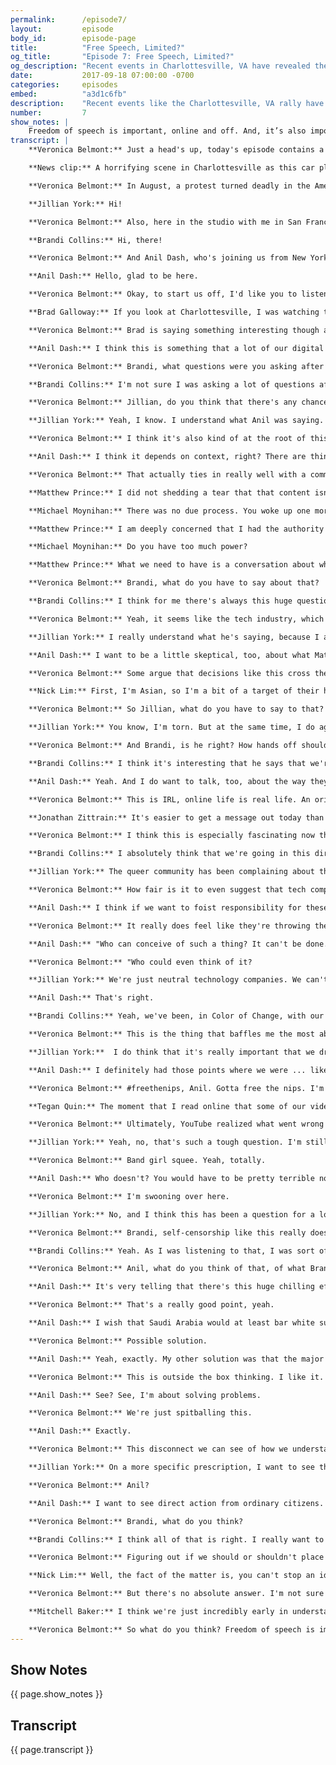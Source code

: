 ```yaml
---
permalink:      /episode7/
layout:         episode
body_id:        episode-page
title:          "Free Speech, Limited?"
og_title:       "Episode 7: Free Speech, Limited?"
og_description: "Recent events in Charlottesville, VA have revealed the role the Internet plays in IRL threats and violence. Should tech companies regulate who says what on the Internet?"
date:           2017-09-18 07:00:00 -0700
categories:     episodes
embed:          "a3d1c6fb"
description:    "Recent events like the Charlottesville, VA rally have revealed the Internet’s role in helping spread IRL threats and violence. Leaders in the tech world have represented varying positions on both protecting free speech and also reducing hate speech online. Should tech companies regulate who says what on the Internet?"
number:         7
show_notes: |
    Freedom of speech is important, online and off. And, it’s also important that free speech not infringe on the freedom of others. Tell us: [what can regular internet citizens do to address this issue](http://blog.mozilla.org/internetcitizen/2017/09/18/accelerate-change/?source=shownotes)? How can we all accelerate the pace of change for a more free, civil and healthy Internet?
transcript: |
    **Veronica Belmont:** Just a head's up, today's episode contains a word or two some people may find offensive. This is IRL, Online Life is Real Life, an original podcast from Mozilla. I'm Veronica Belmont.

    **News clip:** A horrifying scene in Charlottesville as this car plowed into a crowd of people. The driver, then, backing up and witnesses say, "Dragging at least one person." Unite the Right organizers.

    **Veronica Belmont:** In August, a protest turned deadly in the American town of Charlottesville, Virginia. After organizing online, a large group of torch-wielding white supremacists descended on the town to protest a removal of a Confederate statue. They had assembled lawfully. They had every right to be there, and to express their opinion, and so did a large group of counter-protesters. Things got ugly, and in the end a woman named Heather Heyer was dead. Hit by a car. Driven by one of the racist protestors. Laws that govern free expression differ depending on what country you live in. In the United States, freedom of speech is considered a fundamental virtue of democracy. There's a reluctance to restrict a person's right to say what's on their mind, and yet there's also a belief that free speech should not infringe on the freedom of others. After Charlottesville, this tension manifested itself online, and with the Neo-Nazis website, the Daily Stormer, in particular. The site was accused of further inciting or encouraging violence. It was all too much for a group of tech companies, including GoDaddy, Google, and Cloudflare. They pulled their services, and, just like that, the Daily Stormer was offline, exiled to the dark web. Some will say this is an act of common decency, but it also brings up an important question: when large companies own the publication platforms and the plumbing that makes the internet accessible to all of us, should they have the power to control our right to speak? That's what today's episode is exploring. I have three guests joining me for this conversation. There's Jillian York. She's with the Electronic Frontier Foundation and runs the website, onlinecensorship.org. She's in Berlin, Germany. Hi, Jillian.

    **Jillian York:** Hi!

    **Veronica Belmont:** Also, here in the studio with me in San Francisco is Brandi Collins. She's a Senior Campaign Director with Color of Change, an online racial justice organization. Hi, Brandi.

    **Brandi Collins:** Hi, there!

    **Veronica Belmont:** And Anil Dash, who's joining us from New York. He's a tech entrepreneur and CEO of Fog Creek Software. Hi Anil!

    **Anil Dash:** Hello, glad to be here.

    **Veronica Belmont:** Okay, to start us off, I'd like you to listen to someone who watched the Charlottesville news footage from a perspective very different from ours. His name is Brad Galloway. When Brad was younger, he was part of a skinhead street gang. Here's what he said he noticed most about the alt-Right protesters.

    **Brad Galloway:** If you look at Charlottesville, I was watching the faces of the people that were in person offline at the rally. You can see the ones that are really, really involved, and there's a lot of confused faces I noticed, too, there. I would say those are maybe some guys that were online, noticing the advertisements for this rally, and they agreed online to say, "Yeah, yeah! That's a great idea! We should do that." Then, all of a sudden, they're actually there in person going, "Whoa! This is different than online." Right?

    **Veronica Belmont:** Brad is saying something interesting though about how online and offline hate intersects. Any all, how do you react to what Brad's saying here about people having to confront the reality of what they're saying offline, online?

    **Anil Dash:** I think this is something that a lot of our digital platforms have built into them is that they distance us from the humanity that people we're talking to, talking about. I think there is a point, hopefully not usually as dramatic as being a white supremacists, where a lot of people feel, "Oh, this thing I say online isn't real; doesn't count." It's sort of a game. I do think there are a lot of circumstances, where, as soon as things get personal, immediate, human, face-to-face, decent people, who may only made a mistake instead of committing to being their worst selves, may confront that and have a reckoning with it. I think we've all had minor versions of that. I mean, I've had whatever the usual back-and-forth online debate with somebody on social media, and I'd say, "Why don't you give me a call?" And I'd put my phone number out there. All of a sudden, get a very, very different tone. I think we're seeing a version of that here.

    **Veronica Belmont:** Brandi, what questions were you asking after Charlottesville?

    **Brandi Collins:** I'm not sure I was asking a lot of questions after Charlottesville. I think I was demanding a lot of answers because this isn't something that's been unpredictable, right? I think things that came out afterward showed that there were actually online discussions that were being had anticipating violence in Charlottesville. So, this is not just out of the blue and people were like, "Hey, you know what? I think I'll take in a nice Confederate flag rally, and not expect anything to go down." This is a part of a continued violence that we've seen throughout our history and particularly has been ramped up in recent months and years.

    **Veronica Belmont:** Jillian, do you think that there's any chance that some of these protestors realized that they're online hate speech had consequences beyond maybe what they'd considered?

    **Jillian York:** Yeah, I know. I understand what Anil was saying. That I really understand that idea of being a different person offline than you are online, but a lot of people do come out with stuff. I do it all the time. Say stuff on Twitter that I probably wouldn't have the guts to say in person. I mean, of course, I think we have to separate that problem from the actual issue of ideology here, which is really the root of this.

    **Veronica Belmont:** I think it's also kind of at the root of this whole conversation of the difference between hate speech and free speech, and Anil, I know that's not super well defined. Where's your line?

    **Anil Dash:** I think it depends on context, right? There are things that are legal to say. But, specifically, almost all this speech happens on commercial platforms. Right? They've already gone well past simply saying, "Everything that's legal is allowed on our platforms." They're many, many things that are legal that they don't allow. They've built technologies to constrain speech for business reasons. Now, the question is what they consider worthy of their protection as a business versus not? That's declaration of the values of those companies. It's as simple as that! If they say ... And to the point about free speech, the organizers of a lot of these white nationalist rallies and white supremacists' rallies very deliberately and explicitly talk about how they want to use the rhetoric of free speech as a tactic for getting their message out there. That's something that we should be mindful of is this is what they see as an exploitable value of ours that they can use to grow their base, grow the amount of people sending them money, grow their events. What I think is we haven't really, really reckon with the fact that it's used as a tool for advancing causes that all of us would agree are destructive.

    **Veronica Belmont:** That actually ties in really well with a comment from Matthew Prince, who's the CEO of Cloud Flare. Cloudflare is a service that protects websites from hackers. Vice Magazine actually interviewed him about his decision to kick Daily Stormer off of their service. He admits that his decision was arbitrary, but, well, let's take a listen with what he said to Vice's Managing Editor, Michael Moynihan.

    **Matthew Prince:** I did not shedding a tear that that content isn't online anymore, but one of my fellow employees came up to me the day that we talked, took it offline and said, "Hey, is this the day the internet dies?"

    **Michael Moynihan:** There was no due process. You woke up one morning and you said, " This is bad, and I'm going to do something about it."

    **Matthew Prince:** I am deeply concerned that I had the authority and the power to wake up one morning and say, "You know what? I'm done. These guys! I'm sick of this! Fuck ‘em!" They're off the internet.

    **Michael Moynihan:** Do you have too much power?

    **Matthew Prince:** What we need to have is a conversation about where is it the right place for tech companies to be regulating the internet?

    **Veronica Belmont:** Brandi, what do you have to say about that?

    **Brandi Collins:** I think for me there's always this huge question that the role of Silicon Valley in the climate that we're seeing right now. I think Anil completely nailed it on the head when he said that when it comes to white nationalism or domestic terrorism, there seems to be a lot more allowed than when it comes to other spaces. For a long time, Silicon Valley has been super hesitant to actually do anything. We had been having hard conversations with these platforms for months before Charlottesville around some of the things that we were seeing online, and the internet world that's being created, which, in theory, the internet is supposed to be this really global place where anything is possible. Yet, what we see in the way that the bits and bytes and algorithms are developed is that it's actually creating more siloed, more radicalized spaces that are then bleeding offline and having these deep consequences. I think what you hear him, I think, going through is like Silicon Valley is now waking up to "Oh! We do have a role to play here." But, what is that role? I think is one that they still seemed to be struggling with.

    **Veronica Belmont:** Yeah, it seems like the tech industry, which I am a part of. We've created these platforms, yet we don't fully understand the repercussions of the rules we make around those platforms. Jillian, it sounds like he admits here that his decision creates a problem, but he still stands by what he did. How much of a problem is it really?

    **Jillian York:** I really understand what he's saying, because I also didn't have any sympathy. I mean, I'm in Germany, the word that describes best what I experienced that day was schottenslata. I wasn't upset at all to see these platforms kicked off, and yet I'm a free speech advocate, this is my job. I think what's really interesting is that we're seeing this conversation coming up around the issue because these whites supremacists got censored. Last year Twitter kicked off more than 200,000 accounts that were allegedly supporting terrorism, with no transparency around what that was, about who those people were, what exactly they were saying. You know, and I've seen people have their accounts removed for, put it ... I'm doing air quotes right now, for supporting terrorism, when what they were actually doing was mocking terrorism, or engaging in counter-speech. And so for me, really what Matthew raises there, I agree with. The question is okay, if we are to agree that companies have to do this, and you know it is their bottom line. They're corporations, they have the right to regulate speech as they see fit as it stands right now. We need to be putting processes in place so that users have the right to appeal, so that companies are transparent about who exactly they're taking down.

    **Anil Dash:** I want to be a little skeptical, too, about what Matthew said. Because I run a software company, we host content on our platforms, I've run social media platforms and used CloudSearch, their product. And there's a couple things that come out of this. One is all of a sudden he's saying "We have so much power, how do we deal with this power? What's our transparent process, what do we do about this?" This has been true from day one of that company's existence, right? And I say this as a customer and somebody that likes their services. They have always had that power. And the question is why they didn't reckon with it before. But I think in Silicon Valley they've been fighting really, really hard for decades now, to take powers that were formerly things we advocated to regulation, to policy, to governance, and put it in their ball court, and say "We control this. We control this at the software layer, at the technology layer, and we don't want to have regulators or policymakers be in charge of this, even though they have the mature process that's been around for, in some cases, centuries." And as soon as it gets hard, and tricky, and they're being held accountable, they're like "Whoa, whoa, whoa, let's put this back in the courts and back with the lawmakers, and all of a sudden we don't want to be in charge of this stuff." And then, as soon as it gets challenging to moderate, regulate, oversee, engage, be literate enough in these issues, they're like "Well, we can't afford to do that, we want the public to pay for doing that." It's like, well you made all the money off of us, some of that should go towards having to deal with the repercussions.

    **Veronica Belmont:** Some argue that decisions like this cross the line. That it's not a company's business to decide what is and isn't allowed to be said or done on their platforms or by using their services. I want you to hear this clip from Nick Lim. He's the CEO of Bit Mitigate, and they're actually a lot like CloudFlare. We talked to Nick about why he made the decision to offer their services to Daily Stormer after all of this went down.

    **Nick Lim:** First, I'm Asian, so I'm a bit of a target of their hate speech, so I think it's clear to see that I definitely don't agree with it. I think it's a stupid idea. But frankly, it's not my place to decide for all people, and I just service technological infrastructure to provide free speech for all people, as long as it's legal. I think that if I weren't have to upset though, I think this has been real concerning, because it would have been a significant point in history where the corporations have really dictated the course of content and communications on the internet.

    **Veronica Belmont:** So Jillian, what do you have to say to that? Does this count under free speech in your mind?

    **Jillian York:** You know, I'm torn. But at the same time, I do agree with his point, that I don't want these unelected, undemocratic companies making these decisions. But when we're talking about Facebook and Twitter, I mean, look at these companies. They have very little diversity within them. We're talking about companies that have less than 25% women at them, and then when you break that down through different races and whatnot, there's really not a lot of diversity in Silicon Valley in the first place. And you've got these people making decisions, not just for Americans but then for the rest of the world as well, and then exporting those rules. And so just to throw a non-hate speech example in there, you know, Facebook for a long time has said "Men are okay topless, women are not." You know, and that's a decision that to me is very American, and very male, frankly. It's not a decision that I'm comfortable with, and not a decision that most Europeans I talk to about this are comfortable with. And so they're exporting their values, and I think that that kind of shows through in this. So no, I mean, I don't want companies to be making these decisions. I don't want private actors who are unaccountable to me making those kinds of decisions about speech.

    **Veronica Belmont:** And Brandi, is he right? How hands off should technology companies be on these issues of free speech?

    **Brandi Collins:** I think it's interesting that he says that we're at this critical juncture, because I think we've flown past that. Corporations are already making decision around what type of content gets put in front of us. And as he was talking, I was thinking about this quick example. So I have three computers. One for work, one for personal, and then one that's sort of for work, but that I use to look at hate groups, basically. And so I kind of did this experiment for myself, like what if the machine thinks I'm a white male with maybe white nationalist leanings, what kind of internet experience do I have? And I've got to tell you, it's a radically different experience than the one that I have on my regular computer. The type of content that's put in front of me, the sort of ads that I get for guns, the different news stories that look to reinforce this ideology. It's like set in front of me. It's created this world where there's not even an opportunity to see the other side of that.

    **Anil Dash:** Yeah. And I do want to talk, too, about the way they sort of talk out of both sides of their mouth. I think Nick Lim is a perfect example of this, where his first reaction to the fact that he was hosting the Daily Stormer, or as he said, these are quotes, he found it really entertaining, and that it got publicity for his company, and the thing to keep in mind is he offered to host the Daily Stormer for these white supremacists after they were kicked off of other services. So their credential was they were too extreme and had incited too much violence for other services in Silicon Valley to find them acceptable, and that was why he took them in. We talk around it, because we can, to the earlier point, fall back on the rhetoric of free speech, and fall back on well, I want to make sure that I'm not the one that's the arbiter. Well, the arbiter is the person who takes them in and gives them shelter, right? When I used to host other kinds of content, I came close to that myself. Like gosh, who am I to say what's good, what's bad, what's right, what's wrong? And the truth is we all are. We all set our boundaries, we all are accountable and responsible for what we do. And certainly to seek out the worst of the worst and say "I want to give you sanctuary," is to subsidize them. And that has a higher bar. That has an element of accountability and culpability that we treat as equivalent of "I didn't know this was here, and nobody had flagged it and nobody reported it." Which is a very different circumstance.

    **Veronica Belmont:** This is IRL, online life is real life. An original podcast from Mozilla. I'm Veronica Belmont. I wanted to jump back a little bit into this idea of corporate spaces on the web as platforms for our speech. And we talked to internet law professor and writer, Jonathan Zittrain for his perspective on this, but he thinks it’s more of an issue of whether or not what you have to say will actually be heard by anyone.

    **Jonathan Zittrain:** It's easier to get a message out today than it's ever been in the course of humanity. Think Facebook, or Twitter, or Medium.com, but often these platforms are also in the business of steering people who want to get the content, to point them in one direction or another. You're free to post a note on Facebook, but it might well be a tree that falls in a forest, that no one hears. If Facebook should choose to promote that in other people's feeds, or Twitter chooses to make a tweet something that appears high up in people's Twitter stream, that can direct a ton of attention, and that then, without any influence by a government, suggests the kind of power that just a few platform hosts might have in steering people to some content over others. And that's harder to describe as outright censorship or even blocking of speech, not only because there's not maybe a government involved in this instance, but because nothing's being cut off, it's just what's being emphasized that of course by its nature will de-emphasize everything else. And these are the kinds of battles that have been fought before, but with smaller stakes and over a more distributed media environment. And that's something we have yet to really contend with.

    **Veronica Belmont:** I think this is especially fascinating now that Brandi, you discussed how you went online as a completely different person and experienced almost a completely different internet, just by the information you were putting out there into the world. So how much do you think this could be a bigger problem? That as social platforms keep maturing and keep deciding what content deserves more attention, that the free expression of smaller groups and marginalized individuals gets buried under the weight of everything else.

    **Brandi Collins:** I absolutely think that we're going in this direction, and added to that, the ability to pay more to get more exposure, more and more you see this become less what this platform was intended to be, and more and more are becoming a place for the elite.

    **Jillian York:** The queer community has been complaining about this for a long time. Facebook doesn't necessarily understand the difference between the uses of reclaimed words versus the use of slurs. And so, they have responded to this, but there was sort of a systematic takedown of posts that contained the word "dyke." Several of the people that I spoke to who experienced this said that the post that they had put out there that was taken down had maybe 100 people who had access to it. They were friends only. They didn't supposed that anyone within their friend group had reported it, and so their suspicion, and again, not confirmed, but their suspicion was that that was in some way algorithmic.

    **Veronica Belmont:** How fair is it to even suggest that tech companies have to bear this responsibility of protecting free speech at all costs? Aren't these companies allowed to make money and grow based on their own missions and values? I mean, there's this bottom line that they have to look out for. Anil, what do you think?

    **Anil Dash:** I think if we want to foist responsibility for these things onto anyone, it should probably be organizations that are among the wealthiest and most powerful institutions that have ever existed in history. Fortunately, that describes Facebook and Google and Apple and all these other companies, so it isn't unfair to ask these incredibly wealthy companies to do a little bit more. The problem is, they've never even been asked. I think there's this interesting thing where the same company, the same people who say, "We can put a self-driving car on the moon and we can build any technology you can imagine," as soon as you talk to them about, "Well, can you make a community where people aren't openly hostile towards one another and the voices of the marginalized aren't squashed down?" And they're like, "Wow, that's science fiction. That seems too hard for me."

    **Veronica Belmont:** It really does feel like they're throwing their hands up in the air and going, "No, this is beyond us. This is impossible."

    **Anil Dash:** "Who can conceive of such a thing? It can't be done."

    **Veronica Belmont:** "Who could even think of it?

    **Jillian York:** We're just neutral technology companies. We can't do anything about it."

    **Anil Dash:** That's right.

    **Brandi Collins:** Yeah, we've been, in Color of Change, with our partners at Center for Media Justice, and some of us and others in conversations with Facebook well over two years around bullying in their community. I think our first entry point was that some smaller groups we were working with. There were hate groups on Facebook that were posting the information of people and where they work and where they live, and people were showing up with guns. Again, this stuff has been happening for a while, and the whole time, it's been resistance around that and always the onus on us to figure it out, instead of on these billion-dollar companies to get it right.

    **Veronica Belmont:** This is the thing that baffles me the most about the free speech argument, and Jillian, maybe you can help me with this, because I'm a podcaster. I don't know, but tell me where I'm right and where I'm wrong here. But that free speech kind of ends when you incite violence against a person or a group.

    **Jillian York:**  I do think that it's really important that we draw the line between what is incitement and what is hate speech, and I think that hate speech is a much trickier subject. What is just hateful speech, speech that is nasty but doesn't necessarily have those kinds of consequences? Speech that hurts feelings, sure, but doesn't have the same kind of violent consequences, and then speech that is actually dangerous, speech that can call for genocide, speech that can call for violence against individuals. But unfortunately, what's happened, in Silicon Valley, at least, is that they've kind of put all of this stuff under the bucket of hate speech, and then they're trying to grapple with all of these different things. They're trying to enforce rules that they don't even have to have in the first place. But then when it comes to the really, really serious stuff that has consequences, that's when they seem to throw their hands up the most, and I'm baffled by it, honestly.

    **Anil Dash:** I definitely had those points where we were ... like Facebook. "Oh, we have to take down these people's profiles pictures because they're showing breastfeeding, and that's an issue." And then on the same platform, we had people who were self-avowed Nazis and really towing the line about what they were doing to threaten people. And we've got, "Gosh, well, that's just free speech." I mean, I was not senior enough to actually have authority over it, but I was amenable to those arguments. After a while, it started to feel like, "Am I nuts here? This seems totally backwards. I don't care about somebody showing a picture of breastfeeding, and I care a lot about somebody threatening someone's life over their identity." What I realized later was, the primary consideration was really stuff like advertising. Most of the large networks are ad-supported. The advertisers have these rules around what they'll show. The thing that we often forget is, a lot of the most hateful, hurtful groups, the most threatening groups online, are very, very sophisticated. They know how the networks work. They understand the boundaries of things like advertisers' [inaudible 00:24:38], so they'll flag their stuff as, "Don't put ads on this," and, "This is adult content," or, "It's private," or whatever. And then as far as the hosting companies, the platforms, are concerned, they're like, "Oh, okay. Well, then we don't need to censor that. We don't need to worry about that because it's not gonna affect our ad dollars." Meanwhile, the other people who are sharing pictures of their kids or something, and they happen to be breastfeeding in it, they want to be out there and they want to be sharing their content with their friends. They want to be discoverable to the world, and all of a sudden they're the ones where the advertisers are freaked out or ostensibly would be, because the algorithm is the thing detecting, "Is this the sort of thing an advertiser might take offense to?"

    **Veronica Belmont:** #freethenips, Anil. Gotta free the nips. I'm Veronica Belmont, and this is IRL, a podcast from Mozilla. I'm changing pace a little bit here, and we touched on it a little bit earlier. It's a question about how the technologies we've created can accidentally block free speech without even meaning to, and I think Jillian brought it up especially with the LGBTQ community. One example, of course, is when YouTube introduced parental controls to its service a few years ago. They meant well, as so many companies do, but in the process a bunch of content ended up being accidentally restricted. Tegan Quin from the rock group Tegan and Sara found that some of their music videos had actually been completely blocked, and we asked her about it.

    **Tegan Quin:** The moment that I read online that some of our videos were being restricted under the new parental controls on YouTube, I was horrified. As I started searching through YouTube trying to find our music videos, I realized that a lot of our videos had been blocked, specifically a song called Alligator and a song called I Was a Fool. They have no content in it that could've possibly been seen as offensive. One is us dancing around in snowsuits with a bunch of other people in snowsuits. It wasn't suggestive. It wasn't queer. I mean, the only thing queer in the videos was us. I also at that time spoke to some other LGBTQ artists whose content was being blocked. I actually found, what most intrigued me was that their record labels or managers were telling them not to call out YouTube because they were afraid that YouTube would, I don't know, create some sort of list of people who had gone after them or whatever. I was like, "That's ridiculous."

    **Veronica Belmont:** Ultimately, YouTube realized what went wrong and took steps to fix the problem. But Jillian, here you have band managers and record labels allegedly telling artists to self-censor so they don't stir the pot and end up on some kind of blacklist. What does that say to you about the challenges that we all still face in understanding how free speech does and doesn't work online?

    **Jillian York:** Yeah, no, that's such a tough question. I'm still picking myself up off the floor because I love Tegan and Sara so much.

    **Veronica Belmont:** Band girl squee. Yeah, totally.

    **Anil Dash:** Who doesn't? You would have to be pretty terrible not to.

    **Veronica Belmont:** I'm swooning over here.

    **Jillian York:** No, and I think this has been a question for a long time. Just to bring in kind of my international perspective on this, one of the things that a lot of these companies like to use as an excuse ... And I know Anil's been talking about the business side. Brandi brought that up as well. But a lot of ... if you look at Facebook's community guidelines around sexuality, and I have these almost memorized, which is why I'm focusing on that and not YouTube, they're basically saying, "We don't allow nudity because then Saudi Arabia's going to block us." I know that maybe that is hyperbole, but I've heard from insiders that in fact they have gotten those kinds of threats before, that they don't do this or that. I think that it says a lot, and it concerns me that we're ending up with this really flattened version of what free speech is.

    **Veronica Belmont:** Brandi, self-censorship like this really does predate the internet as well, but do you wonder if the way the web works today makes this a bigger or different problem than previously?

    **Brandi Collins:** Yeah. As I was listening to that, I was sort of reminded, "Oh, this is why I don't post prolifically online as much, because there doesn't seem to be room for nuance online." There's all of this space around how we have this conversation around monitoring free speech online. I always feel weird about having a conversation about free speech as a woman and a person of colour because I feel like free speech in the US is only free to those who can afford to pay the cost.

    **Veronica Belmont:** Anil, what do you think of that, of what Brandi and Jillian are saying?

    **Anil Dash:** It's very telling that there's this huge chilling effect of people wondering, "What are these networks, what are these giant social media companies and tech companies gonna allow me to publish?" Part of it is, the content creators, whether they're making videos or writing or whatever else they're doing, feel dependent. If you don't have a presence on Facebook, you don't have a presence on YouTube, can you be out there in the world? Are you even gonna exist? Are you gonna risk getting silently squelched by these platforms? You can't afford to take that risk, and certainly I don't want Saudi Arabia's standards to dictate the world's standards for how we communicate with each other.

    **Veronica Belmont:** That's a really good point, yeah.

    **Anil Dash:** I wish that Saudi Arabia would at least bar white supremacists, because then the social networks here in America would presumably have to follow. But I think that there could be some sort of-

    **Veronica Belmont:** Possible solution.

    **Anil Dash:** Yeah, exactly. My other solution was that the major record labels could record each of the common forms of hate speech as pop singles and copyright them, and then whenever anybody uses those slurs, they would have to take it down because it'd be violating the record labels' copyright. But I don't know if that would work.

    **Veronica Belmont:** This is outside the box thinking. I like it. We're coming up with ideas.

    **Anil Dash:** See? See, I'm about solving problems.

    **Veronica Belmont:** We're just spitballing this.

    **Anil Dash:** Exactly.

    **Veronica Belmont:** This disconnect we can see of how we understand free speech online versus free speech offline. Where do you want this conversation to go from here, for all of us? Jillian, what do you think?

    **Jillian York:** On a more specific prescription, I want to see these companies start to put in place due process. If you are a user who is wrongly taken down or a marginalized group that's affected by bad algorithms and things like that, there's no way that you can appeal that, and that's something that I think that companies could've done yesterday and just have no will to do.

    **Veronica Belmont:** Anil?

    **Anil Dash:** I want to see direct action from ordinary citizens. It takes a long time to pull these things off. I look at analogies like the slow food movement or the organic food movement. At the time they were sort of derided as being wild-eyed extremists, and nobody ever cares about this stuff. Now you walk into Whole Foods and it tells you the farm where your apple was raised on and how far it flew to get to your store. Change can happen, and sometimes it takes years or decades, but there is a very, very large audience of people starting to think of information and our digital diets in a similar way, as something we can take control of, have agency over, and we can expect it to be sourced ethically. Everybody that cares about Fair Trade coffee beans should certainly care about the working conditions of the people that build the technologies they use and the effects that those technologies have on their communities.

    **Veronica Belmont:** Brandi, what do you think?

    **Brandi Collins:** I think all of that is right. I really want to see corporations feel urgency to get this right before people die. It's really unfortunate that it takes someone getting run over by a car before these corporations act prudently. I really love these mass mobilization efforts, and I absolutely agree with Anil that I would love to see what that looks like, in terms of adding that corporate push and pressure that, yeah, that forces them to reevaluate what they're willing and able to do for the sake of their bottom line.

    **Veronica Belmont:** Figuring out if we should or shouldn't place limits on free expression online isn't easy. Even with today's episode, I feel like we've really only scratched the surface. There is a lot more to this and more viewpoints to consider. Take Nick Lim's perspective, the CEO of BitMitigate we heard from earlier. He's not alone in believing that democracy thrives when everyone is free to share ideas and opinion, that free speech must be protected at all costs.

    **Nick Lim:** Well, the fact of the matter is, you can't stop an idea. You can only change its form. For example, the Daily Stormer's still online. They've been pushed off a lot of domains' registrars, but their content is still online under the dark web, and it actually is now unregulatable and it's unstoppable. So it's only gotten stronger in that regard, so I think a lot of people's interest, while in good interest, have been extremely counterproductive, and now the platform is substantially more advanced.

    **Veronica Belmont:** But there's no absolute answer. I'm not sure that there ever can be. At least we're able to have these conversations and try to strike a balance. There are people in countries around the world who have never had the freedom to speak their minds, and I want you to hear one last thought from internet pioneer and Mozilla chair Mitchell Baker. She has a perspective on how this conversation fits into the evolution of the web as a whole.

    **Mitchell Baker:** I think we're just incredibly early in understanding what networking humanity means. I guess in some ways, it's not surprising that these questions of social norms and what's decent and what's civil behavior, and what does a society expect, and how does it both protect individuals expressing themselves and protect individuals from violence, are coming up all over again because we have these new tools and technologies of such powerful nature. I don't, for any minute, think that the label "free speech" means that a community interested in civility and health and non-violence is required to do nothing. That person's right to free speech does not mean that a community can't build norms or can't associate or can't decide, "That is unacceptable behavior. I don't want to have anything to do with it," and figure out how to actually move forward.

    **Veronica Belmont:** So what do you think? Freedom of speech is important, online and off. Should it have limits? Who draws those limits? Tell me what role you think us regular internet citizens should play to help create a more free, civil, and healthy internet. Head to the IRL podcast website and check out the show notes to find ways to reach out, irlpodcast.org. A big thank you to my guests today for having this conversation and giving us lots to think about. Brandi Collins is with Color of Change. Jillian York is with the Electronic Frontier Foundation and the website onlinecensorship.org. And Anil Dash is the CEO of Fog Creek Software. That's a wrap on the first season of IRL. If you've just discovered us, there are six other action-packed episodes for you to indulge in, and the themes play well with some of what we talked about today. We sent delicious cakes to online trolls, spoke with hackers about our insecure web. I had a private investigator dig up what he could about me online, and it was truly a serious case of TMI. We even destroyed a children's toy to protect us from online spies, not at all because she was totally creepy. Lots to learn and lots to enjoy, so look us up online or in your podcast player and dive into the archive. Meanwhile, we're going to take a bit of a break to clear your caches, update our passwords, and refresh our browsers before coming back for season two. Stay subscribed and stay tuned, and I'll be back before you know it. IRL is an original podcast from Mozilla, the nonprofit behind the Firefox browser. I'm Veronica Belmont. Thanks for listening. I'll see you online until we catch up online next season, IRL.
---
```


## Show Notes
<a name="#shownotes"></a>

{{ page.show_notes }}

## Transcript
<a name="#transcript"></a>

{{ page.transcript }}
